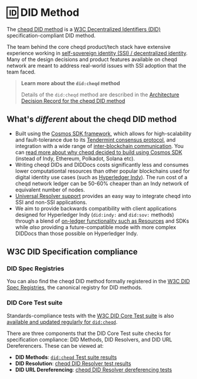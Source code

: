 # 🆔 DID Method

The [cheqd DID method](https://docs.cheqd.io/node/architecture/adr-list/adr-002-cheqd-did-method) is a [W3C Decentralized Identifiers (DID)](https://www.w3.org/TR/did-core/#dfn-decentralized-identifiers) specification-compliant DID method.

The team behind the core cheqd product/tech stack have extensive experience working in [self-sovereign identity (SSI) / decentralized identity](https://learn.cheqd.io/overview/introduction-to-decentralised-identity). Many of the design decisions and product features available on cheqd network are meant to address real-world issues with SSI adoption that the team faced.

> **Learn more about the `did:cheqd` method**
>
> Details of the `did:cheqd` method are described in the [Architecture Decision Record for the cheqd DID method](https://docs.cheqd.io/node/architecture/adr-list/adr-002-cheqd-did-method)

## What's *different* about the cheqd DID method

* Built using the [Cosmos SDK framework](https://cosmos.network/), which allows for high-scalability and fault-tolerance due to its [Tendermint consensus protocol](https://tendermint.com/), and integration with a wide range of [inter-blockchain communication](https://ibcprotocol.org/). You can [read more about why cheqd decided to build using Cosmos SDK](https://blog.cheqd.io/why-cheqd-has-joined-the-cosmos-4db8845722c5) (instead of Indy, Ethereum, Polkadot, Solana etc).
* Writing cheqd DIDs and DIDDocs costs significantly less and consumes lower computationtal resources than other popular blockchains used for digital identity use cases (such as [Hyperledger Indy](https://wiki.hyperledger.org/display/indy)). The run cost of a cheqd network ledger can be 50-60% cheaper than an Indy network of equivalent number of nodes.
* [Universal Resolver support](../../architecture/adr-list/adr-001-did-resolver.md) provides an easy way to integrate cheqd into SSI and non-SSI applications.
* We aim to provide backwards compatibility with client applications designed for Hyperledger Indy (`did:indy:` and `did:sov:` methods) through a blend of [on-ledger functionality such as Resources](../resources/README.md) and SDKs while *also* providing a future-compatible mode with more complex DIDDocs than those possible on Hyperledger Indy.

## W3C DID Specification compliance

### DID Spec Registries

You can also find the cheqd DID method formally registered in the [W3C DID Spec Registries](https://www.w3.org/TR/did-spec-registries/#did-methods), the canonical registry for DID methods.

### DID Core Test suite

Standards-compliance tests with the [W3C DID Core Test suite](https://w3c.github.io/did-test-suite/) is also [available and updated regularly for `did:cheqd`](https://w3c.github.io/did-test-suite/#M8).

There are three components that the DID Core Test suite checks for specification compliance: DID Methods, DID Resolvers, and DID URL Dereferencers. These can be viewed at:

* **DID Methods**: [`did:cheqd` Test suite results](https://github.com/w3c/did-test-suite/blob/main/packages/did-core-test-server/suites/implementations/did-cheqd.json)
* **DID Resolution**: [cheqd DID Resolver test results](https://github.com/w3c/did-test-suite/blob/main/packages/did-core-test-server/suites/implementations/resolver-did-cheqd.json)
* **DID URL Dereferencing**: [cheqd DID Resolver dereferencing tests](https://github.com/w3c/did-test-suite/blob/main/packages/did-core-test-server/suites/implementations/dereferencer-cheqd.json)

